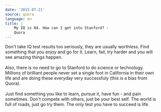 ```yaml
---
date: '2015-07-21'
source: quora
language: en
title: |
    My IQ is 84. How can I get into Stanford? -
    Quora
---
```


Don\'t take IQ test results too seriously, they are usually worthless.
Find something that you enjoy and go for it. Learn, fail, try harder and
you will see amazing things happen.\
\
Also, there is no need to go to Stanford to do science or technology.
Millions of brilliant people never set a single foot in California in
their own life and are doing these everyday very successfuly (this is a
bias from Quora).\
\
Just find something you like to learn, pursue it, have fun - and pain
sometimes. Don\'t compete with others, just be your best self. The world
is full of roads, just go try them. The only test you have to succeed is
life.
